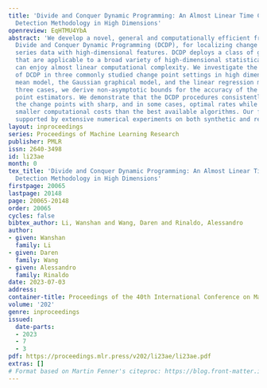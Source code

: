 ```yaml
---
title: 'Divide and Conquer Dynamic Programming: An Almost Linear Time Change Point
  Detection Methodology in High Dimensions'
openreview: EqHTMU4YbA
abstract: 'We develop a novel, general and computationally efficient framework, called
  Divide and Conquer Dynamic Programming (DCDP), for localizing change points in time
  series data with high-dimensional features. DCDP deploys a class of greedy algorithms
  that are applicable to a broad variety of high-dimensional statistical models and
  can enjoy almost linear computational complexity. We investigate the performance
  of DCDP in three commonly studied change point settings in high dimensions: the
  mean model, the Gaussian graphical model, and the linear regression model. In all
  three cases, we derive non-asymptotic bounds for the accuracy of the DCDP change
  point estimators. We demonstrate that the DCDP procedures consistently estimate
  the change points with sharp, and in some cases, optimal rates while incurring significantly
  smaller computational costs than the best available algorithms. Our findings are
  supported by extensive numerical experiments on both synthetic and real data.'
layout: inproceedings
series: Proceedings of Machine Learning Research
publisher: PMLR
issn: 2640-3498
id: li23ae
month: 0
tex_title: 'Divide and Conquer Dynamic Programming: An Almost Linear Time Change Point
  Detection Methodology in High Dimensions'
firstpage: 20065
lastpage: 20148
page: 20065-20148
order: 20065
cycles: false
bibtex_author: Li, Wanshan and Wang, Daren and Rinaldo, Alessandro
author:
- given: Wanshan
  family: Li
- given: Daren
  family: Wang
- given: Alessandro
  family: Rinaldo
date: 2023-07-03
address: 
container-title: Proceedings of the 40th International Conference on Machine Learning
volume: '202'
genre: inproceedings
issued:
  date-parts:
  - 2023
  - 7
  - 3
pdf: https://proceedings.mlr.press/v202/li23ae/li23ae.pdf
extras: []
# Format based on Martin Fenner's citeproc: https://blog.front-matter.io/posts/citeproc-yaml-for-bibliographies/
---
```

